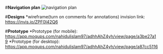 #**Navigation plan**
![navigation plan](https://user-images.githubusercontent.com/25248857/34075010-588c09a2-e2b2-11e7-9048-2f746a645575.png)

#**Designs**
*wireframe(turn on comments for annotations) invision link:
https://invis.io/ZPF0I42Q6
 
#**Prototype**
*Prototype (for mobile): https://app.moqups.com/nahidulislam97/adhhAhZ4yh/view/page/a3be27a19
*Prototype (for desktop): https://app.moqups.com/nahidulislam97/adhhAhZ4yh/view/page/a87cc5116


